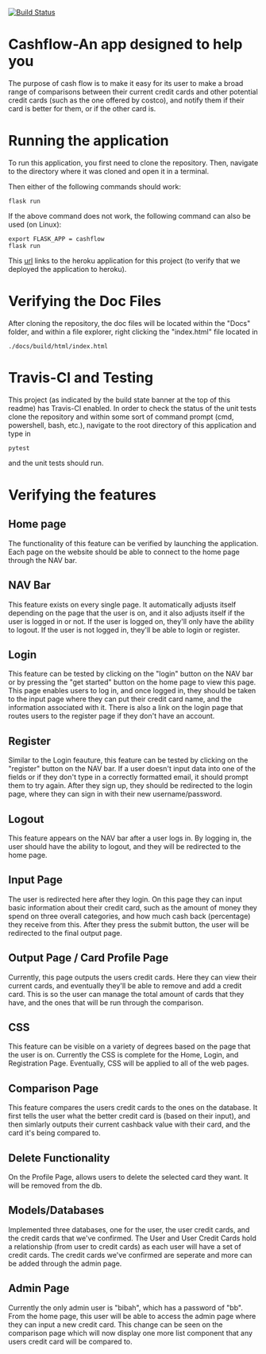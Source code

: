 [![Build Status](https://travis-ci.com/hsorathia/cash_flow.svg?branch=master)](https://travis-ci.com/hsorathia/cash_flow)

# Cashflow-An app designed to help you

The purpose of cash flow is to make it easy for its user to make a broad range of comparisons between their current credit cards and other potential credit cards (such as the one offered by costco), and notify them if their card is better for them, or if the other card is.

# Running the application

To run this application, you first need to clone the repository. Then, navigate
to the directory where it was cloned and open it in a terminal.

Then either of the following commands should work:

```
flask run
```

If the above command does not work, the following command can also be used (on
Linux):

```
export FLASK_APP = cashflow
flask run
```

This [url](https://cash-flo.herokuapp.com/) links to the heroku application for
this project (to verify that we deployed the application to heroku).

# Verifying the Doc Files

After cloning the repository, the doc files will be located within the "Docs"
folder, and within a file explorer, right clicking the "index.html" file located
in

```
./docs/build/html/index.html
```

# Travis-CI and Testing

This project (as indicated by the build state banner at the top of this readme)
has Travis-CI enabled. In order to check the status of the unit tests
clone the repository and within some sort of command prompt (cmd, powershell,
bash, etc.), navigate to the root directory of this application and type in

```
pytest
```
and the unit tests should run.

# Verifying the features

## Home page

The functionality of this feature can be verified by launching the application.
Each page on the website should be able to connect to the home page through the
NAV bar.

## NAV Bar

This feature exists on every single page. It automatically adjusts itself
depending on the page that the user is on, and it also adjusts itself if the user
is logged in or not. If the user is logged on, they'll only have the ability to
logout. If the user is not logged in, they'll be able to login or register.

## Login

This feature can be tested by clicking on the "login" button on the NAV bar
or by pressing the "get started" button on the home page to view this page.
This page enables users to log in, and once logged in, they should be taken to
the input page where they can put their credit card name, and the information
associated with it. There is also a link on the login page that routes users to
the register page if they don't have an account.

## Register

Similar to the Login feauture, this feature can be tested by clicking on the
"register" button on the NAV bar. If a user doesn't input data into one of the
fields or if they don't type in a correctly formatted email, it should prompt
them to try again. After they sign up, they should be redirected to the login
page, where they can sign in with their new username/password.

## Logout

This feature appears on the NAV bar after a user logs in. By logging in, the
user should have the ability to logout, and they will be redirected to the home
page.

## Input Page

The user is redirected here after they login. On this page they can input basic
information about their credit card, such as the amount of money they spend on
three overall categories, and how much cash back (percentage) they receive from
this. After they press the submit button, the user will be redirected to the
final output page.

## Output Page / Card Profile Page

Currently, this page outputs the users credit cards. Here they can view their
current cards, and eventually they'll be able to remove and add a credit card.
This is so the user can manage the total amount of cards that they have, and the
ones that will be run through the comparison.

## CSS

This feature can be visible on a variety of degrees based on the page that the
user is on. Currently the CSS is complete for the Home, Login, and Registration
Page. Eventually, CSS will be applied to all of the web pages.

## Comparison Page

This feature compares the users credit cards to the ones on the database. It
first tells the user what the better credit card is (based on their input), and
then simlarly outputs their current cashback value with their card, and the card
it's being compared to.

## Delete Functionality

On the Profile Page, allows users to delete the selected card they want. It will
be removed from the db.

## Models/Databases

Implemented three databases, one for the user, the user credit cards, and the
credit cards that we've confirmed. The User and User Credit Cards hold a
relationship (from user to credit cards) as each user will have a set of credit
cards. The credit cards we've confirmed are seperate and more can be added
through the admin page.

## Admin Page

Currently the only admin user is "bibah", which has a password of "bb". From the
home page, this user will be able to access the admin page where they can input
a new credit card. This change can be seen on the comparison page which will now
display one more list component that any users credit card will be compared to.
